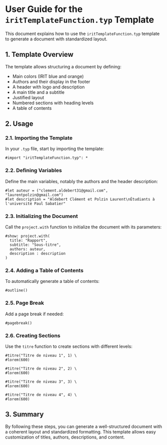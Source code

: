 # User Guide for the `iritTemplateFunction.typ` Template

This document explains how to use the `iritTemplateFunction.typ` template to generate a document with standardized layout.

## 1. Template Overview

The template allows structuring a document by defining:
- Main colors (IRIT blue and orange)
- Authors and their display in the footer
- A header with logo and description
- A main title and a subtitle
- Justified layout
- Numbered sections with heading levels
- A table of contents

## 2. Usage

### 2.1. Importing the Template

In your `.typ` file, start by importing the template:

```typst
#import "iritTemplateFunction.typ": *
````

### 2.2. Defining Variables

Define the main variables, notably the authors and the header description:

```typst
#let auteur = ("clement.aldebert31@gmail.com", "laurentpolzin@gmail.com")
#let description = "Aldebert Clément et Polzin Laurent\nÉtudiants à l'université Paul Sabatier"
```

### 2.3. Initializing the Document

Call the `project.with` function to initialize the document with its parameters:

```typst
#show: project.with(
  title: "Rapport",
  subtitle: "Sous-titre",
  authors: auteur,
  description : description
)
```

### 2.4. Adding a Table of Contents

To automatically generate a table of contents:

```typst
#outline()
```

### 2.5. Page Break

Add a page break if needed:

```typst
#pagebreak()
```

### 2.6. Creating Sections

Use the `titre` function to create sections with different levels:

```typst
#titre("Titre de niveau 1", 1) \
#lorem(600)

#titre("Titre de niveau 2", 2) \
#lorem(600)

#titre("Titre de niveau 3", 3) \
#lorem(600)

#titre("Titre de niveau 4", 4) \
#lorem(600)
```

## 3. Summary

By following these steps, you can generate a well-structured document with a coherent layout and standardized formatting. This template allows easy customization of titles, authors, descriptions, and content.

